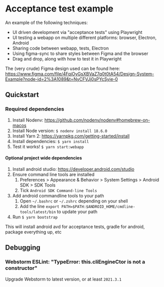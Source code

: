 # Acceptance test example
An example of the following techniques:
- UI driven development via "acceptance tests" using Playwright
- UI testing a webapp on multiple different platforms: browser, Electron, Android
- Sharing code between webapp, tests, Electron
- Using figma-sync to share styles between Figma and the browser
- Drag and drop, along with how to test it in Playwright

The (very crude) Figma design used can be found here: https://www.figma.com/file/4FqjOyGsXBVaZ7q0t0tA54/Design-System-Example?node-id=2%3A1089&t=NyCFVJj0sPYcSyie-0

## Quickstart

### Required dependencies
1. Install Nodenv: https://github.com/nodenv/nodenv#homebrew-on-macos
2. Install Node version: `$ nodenv install 18.6.0`
3. Install Yarn 2: https://yarnpkg.com/getting-started/install
4. Install dependencies: `$ yarn install`
5. Test it works! `$ yarn start:webapp`

#### Optional project wide dependencies
1. Install android studio: https://developer.android.com/studio
2. Ensure command line tools are installed
   1. Preferences > Appearance & Behavior > System Settings > Android SDK > SDK Tools
   2. Tick `Android SDK Command-line Tools`
3. Add android commandline tools to your path
   1. Open `~/.bashrc` or `~/.zshrc` depending on your shell
   2. Add the line `export PATH=$PATH:$ANDROID_HOME/cmdline-tools/latest/bin` to update your path
4. Run `$ yarn bootstrap`

This will install android avd for acceptance tests, gradle for android, package everything up, etc

## Debugging

### Webstorm ESLint: "TypeError: this.cliEngineCtor is not a constructor"
Upgrade Webstorm to latest version, or at least `2021.3.1`
